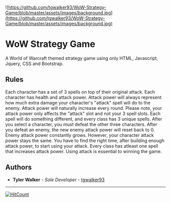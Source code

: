 ![https://github.com/tgwalker93/WoW-Strategy-Game/blob/master/assets/images/background.jpg](https://github.com/tgwalker93/WoW-Strategy-Game/blob/master/assets/images/background.jpg)

# WoW Strategy Game
A World of Warcraft themed strategy game using only HTML, Javascript, Jquery, CSS and Bootstrap.

## Rules
Each character has a set of 3 spells on top of their original attack. Each character has health and attack power. Attack power will always represent how much extra damage your character's "attack" spell will do to the enemy. Attack power will naturally increase every round. Please note, your attack power only affects the "attack" slot and not your 3 spell slots. Each spell will do something different, and every class has 3 unique spells. After you select a character, you must defeat the other three characters. After you defeat an enemy, the new enemy attack power will reset back to 0. Enemy attack power constantly grows. However, your character attack power stays the same. You have to find the right time, after building enough attack power, to start using your attack. Every class has atleast one spell that increases attack power. Using attack is essential to winning the game.

## Authors

* **Tyler Walker** - *Sole Developer* - [tgwalker93](https://github.com/tgwalker93)


---


[![HitCount](http://hits.dwyl.io/tgwalker93/WoW-Strategy-Game.svg)](http://hits.dwyl.io/tgwalker93/WoW-Strategy-Game)